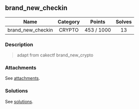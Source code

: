 ## brand_new_checkin

|  Name  |  Category  |  Points  |  Solves  |
| :----: | :----: | :----: | :----: |
|  brand_new_checkin  |  CRYPTO  |  453 / 1000  |  13  |

### Description
> adapt from cakectf brand_new_crypto

### Attachments
See [attachments](https://github.com/roadicing/ctf-writeups/tree/main/2022/n1ctf/brand-new-checkin/attachments).

### Solutions
See [solutions](https://github.com/roadicing/ctf-writeups/tree/main/2022/n1ctf/brand-new-checkin/solutions).